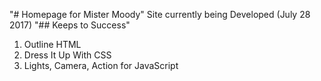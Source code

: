 "# Homepage for Mister Moody"
Site currently being Developed (July 28 2017)
"## Keeps to Success"
1. Outline HTML
2. Dress It Up With CSS
3. Lights, Camera, Action for JavaScript

